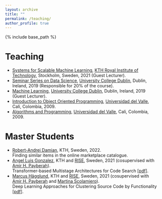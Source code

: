 ```yaml
---
layout: archive
title: ""
permalink: /teaching/
author_profile: true
---
```


{% include base_path %}

Teaching
======
* [Systems for Scalable Machine Learning](https://fid3024.github.io/), [KTH Royal Institute of Technology](https://www.kth.se/), Stockholm, Sweden, 2021 (Guest Lecturer).
* [Seminar Series on Data Science](https://hub.ucd.ie/usis/!W_HU_MENU.P_PUBLISH?p_tag=MODULE&MODULE=COMP41700), [University College Dublin](https://www.ucd.ie/), Dublin, Ireland, 2019 (Responsible for 20% of the course).
* [Machine Learning](https://hub.ucd.ie/usis/!W_HU_MENU.P_PUBLISH?p_tag=MODULE&MODULE=COMP47490), [University College Dublin](https://www.ucd.ie/), Dublin, Ireland, 2019 (Guest Lecturer).
* [Introduction to Object Oriented Programming](https://drive.google.com/file/d/0BzEbP3CV_6GhZG42TjltWHZIbVE/view?resourcekey=0-8XJHOdJ4SNTnuiR1pS6Oeg), [Universidad del Valle](https://www.univalle.edu.co/), Cali, Colombia, 2009.
* [Algorithms and Programming](https://drive.google.com/file/d/0B4MYckRwqozAcHNka1lUQnMwanNOR25PbFJsMmI5b2I0RjZz/view?resourcekey=0-G-2SMjBgECyPLeZWLO9Q0w), [Universidad del Valle](https://www.univalle.edu.co/), Cali, Colombia, 2009.


Master Students
======
* [Robert-Andrei Damian](https://fr.linkedin.com/in/damian-robert), KTH, Sweden, 2022.<br>
  Finding similar items in the online marketplace catalogue.
* [Angel Luis Gonzalez](https://www.linkedin.com/in/angel-luis-gonzalez-lopez/), KTH and [RISE](https://www.ri.se/en), Sweden, 2021 (cosupervised with [Amir H. Payberah](https://www.kth.se/profile/payberah?l=en)).<br>
  Transformer-based Multistage Architectures for Code Search \[[pdf](/files/download/students/angel_luis_gonzalez_master_thesis.pdf)\].
* [Marcus Hägglund](https://www.linkedin.com/in/marcus-h%C3%A4gglund-54427212a), KTH and [RISE](https://www.ri.se/en), Sweden, 2021 (cosupervised with [Amir H. Payberah](https://www.kth.se/profile/payberah?l=en) and [Martina Scolamiero](https://www.kth.se/profile/scola/)).<br>
  Deep Learning Approaches for Clustering Source Code by Functionality  \[[pdf](/files/download/students/marcus_hagglund_master_thesis.pdf)\].


